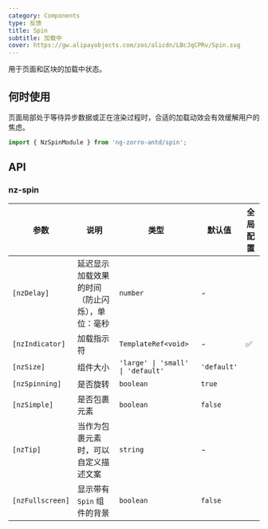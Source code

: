 ```yaml
---
category: Components
type: 反馈
title: Spin
subtitle: 加载中
cover: https://gw.alipayobjects.com/zos/alicdn/LBcJqCPRv/Spin.svg
---
```


用于页面和区块的加载中状态。

## 何时使用

页面局部处于等待异步数据或正在渲染过程时，合适的加载动效会有效缓解用户的焦虑。

```ts
import { NzSpinModule } from 'ng-zorro-antd/spin';
```

## API

### nz-spin

| 参数             | 说明                                           | 类型                              | 默认值      | 全局配置 |
| ---------------- | ---------------------------------------------- | --------------------------------- | ----------- | -------- |
| `[nzDelay]`      | 延迟显示加载效果的时间（防止闪烁），单位：毫秒 | `number`                          | -           |
| `[nzIndicator]`  | 加载指示符                                     | `TemplateRef<void>`               | -           | ✅       |
| `[nzSize]`       | 组件大小                                       | `'large' \| 'small' \| 'default'` | `'default'` |
| `[nzSpinning]`   | 是否旋转                                       | `boolean`                         | `true`      |
| `[nzSimple]`     | 是否包裹元素                                   | `boolean`                         | `false`     |
| `[nzTip]`        | 当作为包裹元素时，可以自定义描述文案           | `string`                          | -           |
| `[nzFullscreen]` | 显示带有 `Spin` 组件的背景                     | `boolean`                         | `false`     |
